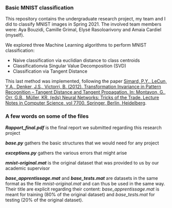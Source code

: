 ### Basic MNIST classification

This repository contains the undergraduate research project, my team and I did to classify MNIST images in Spring 2021. 
The involved team members were: Aya Bouzidi, Camille Grimal, Elysé Rasoloarivony and Amaia Cardiel (myself). 

We explored three Machine Learning algorithms to perform MNIST classification:

  * Naive classification via euclidian distance to class centroids
  * Classificationvia Singular Value Decomposition (SVD)
  * Classification via Tangent Distance

This last method was implemented, following the paper [Simard, P.Y., LeCun, Y.A., Denker, J.S., Victorri, B. (2012). Transformation Invariance in Pattern Recognition – Tangent Distance and Tangent Propagation. In: Montavon, G., Orr, G.B., Müller, KR. (eds) Neural Networks: Tricks of the Trade. Lecture Notes in Computer Science, vol 7700. Springer, Berlin, Heidelberg](https://link.springer.com/chapter/10.1007/978-3-642-35289-8_17).

### A few words on some of the files

***Rapport_final.pdf*** is the final report we submitted regarding this research project

***base.py*** gathers the basic structures that we would need for any project

***exceptions.py*** gathers the various errors that might arise

***mnist-original.mat*** is the original dataset that was provided to us by our academic supervisor

***base_apprentissage.mat*** and ***base_tests.mat*** are datasets in the same format as the file *mnist-original.mat* and can thus be used in the same way. Their title are explicit regarding their content: *base_apprentissage.mat* is meant for training (80% of the original dataset) and *base_tests.mat* for testing (20% of the original dataset). 

